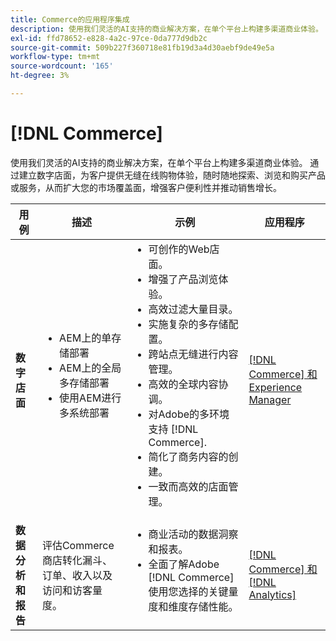 ```yaml
---
title: Commerce的应用程序集成
description: 使用我们灵活的AI支持的商业解决方案，在单个平台上构建多渠道商业体验。
exl-id: ffd78652-e828-4a2c-97ce-0da777d9db2c
source-git-commit: 509b227f360718e81fb19d3a4d30aebf9de49e5a
workflow-type: tm+mt
source-wordcount: '165'
ht-degree: 3%

---
```


# [!DNL Commerce]

使用我们灵活的AI支持的商业解决方案，在单个平台上构建多渠道商业体验。 通过建立数字店面，为客户提供无缝在线购物体验，随时随地探索、浏览和购买产品或服务，从而扩大您的市场覆盖面，增强客户便利性并推动销售增长。

<table>

<thead>
    <tr>
      <th>用例</th>
      <th>描述</th>
      <th>示例</th>
      <th>应用程序</th>
    </tr>
  </thead>
  <tbody>
 <tr>
   <td><strong>数字店面</strong></td>
   <td><ul style="margin-top: 0;">
          <li>AEM上的单存储部署
          <li>AEM上的全局多存储部署</li>
          <li>使用AEM进行多系统部署</li>
        </ul>
  </td>
   <td>
    <ul style="margin-top: 0;">
          <li>可创作的Web店面。</li>
          <li>增强了产品浏览体验。</li>
          <li>高效过滤大量目录。</li>
          <li>实施复杂的多存储配置。</li>
          <li>跨站点无缝进行内容管理。</li>
          <li>高效的全球内容协调。</li>
          <li>对Adobe的多环境支持 [!DNL Commerce].</li>
          <li>简化了商务内容的创建。</li>
          <li>一致而高效的店面管理。</li>
      </ul>
    </td>
   <td><a href="/help/integrations/integrations-between-applications/experience-manager/experience-manager-commerce.md">[!DNL Commerce] 和Experience Manager</a></td>
 </tr> 
 <tr>
   <td><strong>数据分析和报告<strong></td>
   <td>评估Commerce商店转化漏斗、订单、收入以及访问和访客量度。</td>
   <td><ul style="margin-top: 0;"><li>商业活动的数据洞察和报表。</li><li>全面了解Adobe [!DNL Commerce] 使用您选择的关键量度和维度存储性能。</li></ul></td>
   <td><a href="/help/integrations/integrations-between-applications/commerce/commerce-analytics.md">[!DNL Commerce] 和 [!DNL Analytics]</a></td>
 </tr>
 </tbody>
 </table>

